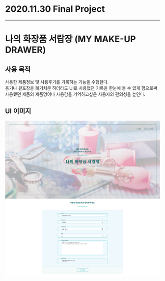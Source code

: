 # 2020.11.30 Final Project

---

# 나의 화장품 서랍장 (MY MAKE-UP DRAWER)

## 사용 목적 <br>

사용한 제품정보 및 사용후기를 기록하는 기능을 수행한다.<br>
용기나 겉포장을 폐기처분 하더라도 UI로 사용했던 기록을 한눈에 볼 수 있게 함으로써 사용했던 제품의 제품명이나 사용감을 기억하고싶은 사용자의 편의성을 높인다.

## UI 이미지 <br>

![UI1 img](./images/UI.png) <br>
![UI2 img](./images/UI1.png)

